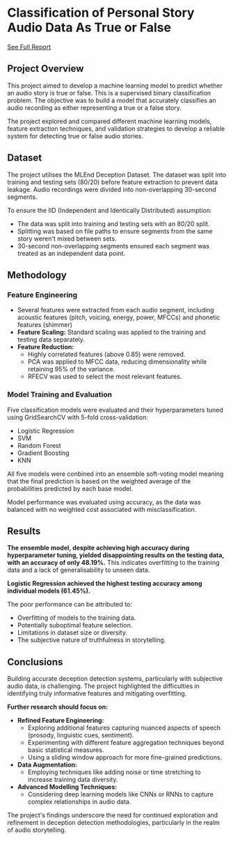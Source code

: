 # Classification of Personal Story Audio Data As True or False

[See Full Report](report.md)

## Project Overview

This project aimed to develop a machine learning model to predict whether an audio story is true or false. This is a supervised binary classification problem. The objective was to build a model that accurately classifies an audio recording as either representing a true or a false story.

The project explored and compared different machine learning models, feature extraction techniques, and validation strategies to develop a reliable system for detecting true or false audio stories.

## Dataset

The project utilises the MLEnd Deception Dataset. The dataset was split into training and testing sets (80/20) before feature extraction to prevent data leakage. Audio recordings were divided into non-overlapping 30-second segments.

To ensure the IID (Independent and Identically Distributed) assumption:

*   The data was split into training and testing sets with an 80/20 split.
*   Splitting was based on file paths to ensure segments from the same story weren't mixed between sets.
*   30-second non-overlapping segments ensured each segment was treated as an independent data point.

## Methodology

### Feature Engineering

*   Several features were extracted from each audio segment, including acoustic features (pitch, voicing, energy, power, MFCCs) and phonetic features (shimmer)
*   **Feature Scaling:** Standard scaling was applied to the training and testing data separately.
*   **Feature Reduction:**
    *   Highly correlated features (above 0.85) were removed.
    *   PCA was applied to MFCC data, reducing dimensionality while retaining 95% of the variance.
    *   RFECV was used to select the most relevant features.

### Model Training and Evaluation

Five classification models were evaluated and their hyperparameters tuned using GridSearchCV with 5-fold cross-validation:

*   Logistic Regression
*   SVM
*   Random Forest
*   Gradient Boosting
*   KNN

  All five models were conbined into an ensemble soft-voting model meaning that the final prediction is based on the weighted average of the probabilities predicted by each base model.

Model performance was evaluated using accuracy, as the data was balanced with no weighted cost associated with misclassification.

## Results

**The ensemble model, despite achieving high accuracy during hyperparameter tuning, yielded disappointing results on the testing data, with an accuracy of only 48.19%.** This indicates overfitting to the training data and a lack of generalisability to unseen data.

**Logistic Regression achieved the highest testing accuracy among individual models (61.45%).**

The poor performance can be attributed to:

*   Overfitting of models to the training data.
*   Potentially suboptimal feature selection.
*   Limitations in dataset size or diversity.
*   The subjective nature of truthfulness in storytelling.

## Conclusions

Building accurate deception detection systems, particularly with subjective audio data, is challenging. The project highlighted the difficulties in identifying truly informative features and mitigating overfitting.

**Further research should focus on:**

*   **Refined Feature Engineering:**
    *   Exploring additional features capturing nuanced aspects of speech (prosody, linguistic cues, sentiment).
    *   Experimenting with different feature aggregation techniques beyond basic statistical measures.
    *   Using a sliding window approach for more fine-grained predictions.
*   **Data Augmentation:**
    *   Employing techniques like adding noise or time stretching to increase training data diversity.
*   **Advanced Modelling Techniques:**
    *   Considering deep learning models like CNNs or RNNs to capture complex relationships in audio data.

The project's findings underscore the need for continued exploration and refinement in deception detection methodologies, particularly in the realm of audio storytelling.
